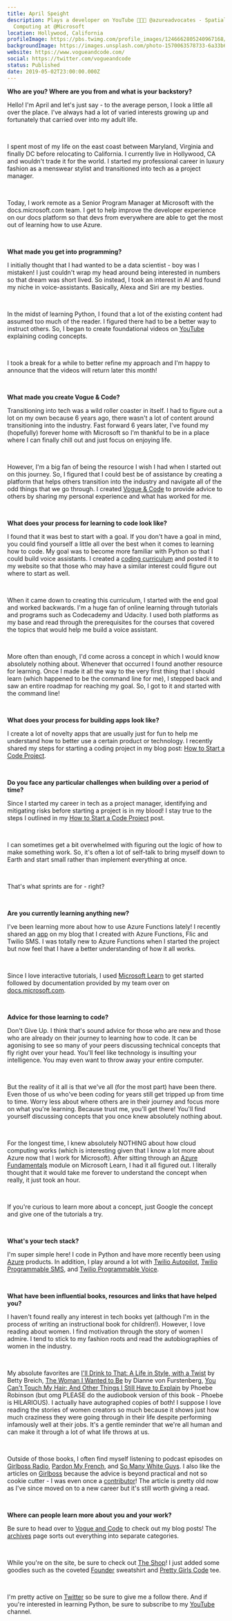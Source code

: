 ```yaml
---
title: April Speight
description: Plays a developer on YouTube 👩🏾‍💻 @azureadvocates - Spatial
  Computing at @Microsoft
location: Hollywood, California
profileImage: https://pbs.twimg.com/profile_images/1246662805240967168/_IosDi7F_400x400.jpg
backgroundImage: https://images.unsplash.com/photo-1570063578733-6a33b69d1439?ixlib=rb-1.2.1&ixid=eyJhcHBfaWQiOjEyMDd9&auto=format&fit=crop&w=800&q=60
website: https://www.vogueandcode.com/
social: https://twitter.com/vogueandcode
status: Published
date: 2019-05-02T23:00:00.000Z
---
```

**Who are you? Where are you from and what is your backstory?**

Hello! I'm April and let's just say - to the average person, I look a little all over the place. I've always had a lot of varied interests growing up and fortunately that carried over into my adult life.

<br>

I spent most of my life on the east coast between Maryland, Virginia and finally DC before relocating to California. I currently live in Hollywood, CA and wouldn't trade it for the world. I started my professional career in luxury fashion as a menswear stylist and transitioned into tech as a project manager.

<br>



Today, I work remote as a Senior Program Manager at Microsoft with the docs.microsoft.com team. I get to help improve the developer experience on our docs platform so that devs from everywhere are able to get the most out of learning how to use Azure.

<br>

**What made you get into programming?**

I initially thought that I had wanted to be a data scientist - boy was I mistaken! I just couldn't wrap my head around being interested in numbers so that dream was short lived. So instead, I took an interest in AI and found my niche in voice-assistants. Basically, Alexa and Siri are my besties.

<br>

In the midst of learning Python, I found that a lot of the existing content had assumed too much of the reader. I figured there had to be a better way to instruct others. So, I began to create foundational videos on [YouTube](https://www.youtube.com/c/vogueandcode) explaining coding concepts.

<br>

I took a break for a while to better refine my approach and I'm happy to announce that the videos will return later this month!

<br>

**What made you create Vogue & Code?**

Transitioning into tech was a wild roller coaster in itself. I had to figure out a lot on my own because 6 years ago, there wasn't a lot of content around transitioning into the industry. Fast forward 6 years later, I've found my (hopefully) forever home with Microsoft so I'm thankful to be in a place where I can finally chill out and just focus on enjoying life.

<br>

However, I'm a big fan of being the resource I wish I had when I started out on this journey. So, I figured that I could best be of assistance by creating a platform that helps others transition into the industry and navigate all of the odd things that we go through. I created [Vogue & Code](https://www.vogueandcode.com/) to provide advice to others by sharing my personal experience and what has worked for me.

<br>

**What does your process for learning to code look like?**

I found that it was best to start with a goal. If you don't have a goal in mind, you could find yourself a little all over the best when it comes to learning how to code. My goal was to become more familiar with Python so that I could build voice assistants. I created a [coding curriculum](https://www.vogueandcode.com/blog/coding/my-coding-curriculum) and posted it to my website so that those who may have a similar interest could figure out where to start as well.

<br>

When it came down to creating this curriculum, I started with the end goal and worked backwards. I'm a huge fan of online learning through tutorials and programs such as Codecademy and Udacity. I used both platforms as my base and read through the prerequisites for the courses that covered the topics that would help me build a voice assistant.

<br>

More often than enough, I'd come across a concept in which I would know absolutely nothing about. Whenever that occurred I found another resource for learning. Once I made it all the way to the very first thing that I should learn (which happened to be the command line for me), I stepped back and saw an entire roadmap for reaching my goal. So, I got to it and started with the command line!

<br>

**What does your process for building apps look like?**

I create a lot of novelty apps that are usually just for fun to help me understand how to better use a certain product or technology. I recently shared my steps for starting a coding project in my blog post: [How to Start a Code Project](https://www.vogueandcode.com/blog/coding/how-to-start-a-code-project).

<br>

**Do you face any particular challenges when building over a period of time?**

Since I started my career in tech as a project manager, identifying and mitigating risks before starting a project is in my blood! I stay true to the steps I outlined in my [How to Start a Code Project](https://www.vogueandcode.com/blog/coding/how-to-start-a-code-project) post.

<br>

I can sometimes get a bit overwhelmed with figuring out the logic of how to make something work. So, it's often a lot of self-talk to bring myself down to Earth and start small rather than implement everything at once.

<br>

That's what sprints are for - right?

<br>

**Are you currently learning anything new?**

I've been learning more about how to use Azure Functions lately! I recently shared an [app](https://www.vogueandcode.com/blog/tutorials/how-im-feeling) on my blog that I created with Azure Functions, Flic and Twilio SMS. I was totally new to Azure Functions when I started the project but now feel that I have a better understanding of how it all works.

<br>

Since I love interactive tutorials, I used [Microsoft Learn](https://docs.microsoft.com/en-us/learn/paths/create-serverless-applications/) to get started followed by documentation provided by my team over on [docs.microsoft.com](https://docs.microsoft.com/en-us/azure/azure-functions/).

<br>

**Advice for those learning to code?**

Don't Give Up. I think that's sound advice for those who are new and those who are already on their journey to learning how to code. It can be agonising to see so many of your peers discussing technical concepts that fly right over your head. You'll feel like technology is insulting your intelligence. You may even want to throw away your entire computer.

<br>

But the reality of it all is that we've all (for the most part) have been there. Even those of us who've been coding for years still get tripped up from time to time. Worry less about where others are in their journey and focus more on what you're learning. Because trust me, you'll get there! You'll find yourself discussing concepts that you once knew absolutely nothing about.

<br>

For the longest time, I knew absolutely NOTHING about how cloud computing works (which is interesting given that I know a lot more about Azure now that I work for Microsoft). After sitting through an [Azure Fundamentals](https://docs.microsoft.com/en-us/learn/paths/azure-fundamentals/) module on Microsoft Learn, I had it all figured out. I literally thought that it would take me forever to understand the concept when really, it just took an hour.

<br>

If you're curious to learn more about a concept, just Google the concept and give one of the tutorials a try.

<br>

**What's your tech stack?**

I'm super simple here! I code in Python and have more recently been using [Azure](https://docs.microsoft.com/en-us/azure/) products. In addition, I play around a lot with [Twilio Autopilot](https://www.twilio.com/docs/autopilot), [Twilio Programmable SMS](https://www.twilio.com/docs/sms), and [Twilio Programmable Voice](https://www.twilio.com/docs/voice).

<br>

**What have been influential books, resources and links that have helped you?**

I haven't found really any interest in tech books yet (although I'm in the process of writing an instructional book for children!). However, I love reading about women. I find motivation through the story of women I admire. I tend to stick to my fashion roots and read the autobiographies of women in the industry.

<br>

My absolute favorites are [I'll Drink to That: A Life in Style, with a Twist](https://www.amazon.com/Ill-Drink-That-Style-Twist/dp/0143127705) by Betty Breich, [The Woman I Wanted to Be](https://www.amazon.com/Woman-I-Wanted-Be/dp/1451651554/ref=sr_1_2?crid=5AIKDO1933VC&keywords=the+woman+i+wanted+to+be+diane+von+furstenberg&qid=1555426355&s=books&sprefix=the+woman+i+want%2Cstripbooks%2C206&sr=1-2) by Dianne von Furstenberg, [You Can't Touch My Hair: And Other Things I Still Have to Explain](https://www.amazon.com/You-Cant-Touch-My-Hair/dp/0143129201) by Phoebe Robinson (but omg PLEASE do the audiobook version of this book - Phoebe is HILARIOUS). I actually have autographed copies of both! I suppose I love reading the stories of women creators so much because it shows just how much craziness they were going through in their life despite performing infamously well at their jobs. It's a gentle reminder that we're all human and can make it through a lot of what life throws at us.

<br>

Outside of those books, I often find myself listening to podcast episodes on [Girlboss Radio](https://podcasts.apple.com/us/podcast/girlboss-radio-with-sophia-amoruso/id1041122387?mt=2), [Pardon My French](https://podcasts.apple.com/us/podcast/pardon-my-french-with-garance-dor-c3-a9/id1080302761?mt=2), and [So Many White Guys](https://www.wnycstudios.org/shows/whiteguys). I also like the articles on [Girlboss](https://www.girlboss.com/) because the advice is beyond practical and not so cookie cutter - I was even once a [contributor](https://www.girlboss.com/money/scrimp-city-systems-analyst)! The article is pretty old now as I've since moved on to a new career but it's still worth giving a read.

<br>

**Where can people learn more about you and your work?**

Be sure to head over to [Vogue and Code](https://www.vogueandcode.com/) to check out my blog posts! The [archives](https://www.vogueandcode.com/archives) page sorts out everything into separate categories.

<br>

While you're on the site, be sure to check out [The Shop](https://www.vogueandocde.com/shop)! I just added some goodies such as the coveted [Founder](https://www.vogueandcode.com/shop/founder-sweatshirt) sweatshirt and [Pretty Girls Code](https://www.vogueandcode.com/shop/pretty-girls-code-tee) tee.

<br>

I'm pretty active on [Twitter](https://www.twitter.com/vogueandcode) so be sure to give me a follow there. And if you're interested in learning Python, be sure to subscribe to my [YouTube](https://www.youtube.com/c/vogueandcode) channel.